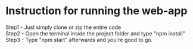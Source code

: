 # Instruction for running the web-app

Step1 - Just simply clone or zip the entire code \
Step2 - Open the terminal inside the project folder and type "npm install" \
Step3 - Type "npm start" afterwards and you're good to go.


